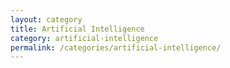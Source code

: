 ```yaml
---
layout: category
title: Artificial Intelligence
category: artificial-intelligence
permalink: /categories/artificial-intelligence/
---
```

